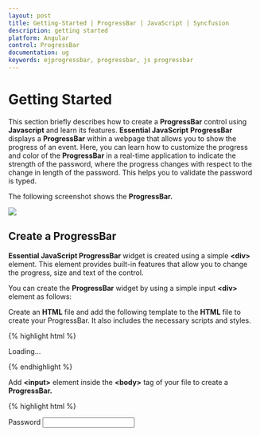 ```yaml
---
layout: post
title: Getting-Started | ProgressBar | JavaScript | Syncfusion
description: getting started
platform: Angular
control: ProgressBar
documentation: ug
keywords: ejprogressbar, progressbar, js progressbar
---
```


# Getting Started

This section briefly describes how to create a **ProgressBar** control using **Javascript** and learn its features.
**Essential JavaScript** **ProgressBar** displays a **ProgressBar** within a webpage that allows you to show the progress of an event. Here, you can learn how to customize the progress and color of the **ProgressBar** in a real-time application to indicate the strength of the password, where the progress changes with respect to the change in length of the password. This helps you to validate the password is typed. 

The following screenshot shows the **ProgressBar.**

![](/js/ProgressBar/Getting-Started_images/Getting-Started_img1.png) 

## Create a ProgressBar

**Essential JavaScript ProgressBar** widget is created using a simple **&lt;div&gt;** element. This element provides built-in features that allow you to change the progress, size and text of the control.

You can create the **ProgressBar** widget by using a simple input **&lt;div&gt;** element as follows:

 Create an **HTML** file and add the following template to the **HTML** file to create your ProgressBar. It also includes the necessary scripts and styles.

{% highlight html %}

<!DOCTYPE html>
<html>
   <head> 
    <link href="//cdn.syncfusion.com/{{ site.releaseversion }}/js/web/flat-azure/ej.web.all.min.css" rel="stylesheet" />
    <script src="node_modules/core-js/client/shim.min.js"></script>
    <script src="node_modules/zone.js/dist/zone.js"></script>
    <script src="node_modules/reflect-metadata/Reflect.js"></script>
    <script src="node_modules/systemjs/dist/system.src.js"></script>
    <script src="https://code.jquery.com/jquery-3.0.0.min.js"></script> 
    <script src="http://cdn.syncfusion.com/{{ site.releaseversion }}/js/web/ej.web.all.min.js" type="text/javascript"></script>
    <script src ="http://cdn.syncfusion.com/{{ site.releaseversion }}/js/common/ej.angular2.min.js"></script>
    <script src="systemjs.config.js"></script>
  </head>
  <body>
   <ej-app>Loading...</ej-app>
  </body>
</html>

{% endhighlight %}

 Add **&lt;input&gt;** element inside the **&lt;body&gt;** tag of your file to create a **ProgressBar.**

{% highlight html %}

<div class="frame" > 
    <div class="wrap_up" >
        <!-- Initializing password field* -->
        <label for="startButton" > Password</label > 
            <input type="password" id="password" (keypress)="eventHandler($event.keyCode)" >
    </div > 
    <div class="control" >
        <!-- initializing ProgressBar control-- > 
        <ej-progressbar id="progressBar" value="45" height="20" text="45%" width="200" > </ej-progressbar > 
    </div > 
</div >

{% endhighlight %}

To render the ejProgressBar using angular directive, we need to inject the ej angular directive with modules.

It also includes a Password field and through that the progress of the **ProgressBar** can be controlled

Initialize **ProgressBar** in script.

{% highlight js %}
 
import {Component} from '@angular/core';
@Component({
selector: 'sd-home',
templateUrl: 'app/components/progressbar/progressbar.component.html'
})
export class ProgressBarComponent {  
} 

{% endhighlight %}

Here, you can initialize the properties of the **ProgressBar** such as height, value, width, text that is applied to the control by default.

The following screenshot displays a **ProgressBar** control.

![](/js/ProgressBar/Getting-Started_images/Getting-Started_img2.png) 

Include the following code within the **&lt;head&gt;** tag to change the page layout.

{% highlight css %}

<style type="text/css" class="cssStyles">
   /*applying styles */
   .frame {
       border: 1px solid #BBBCBB;
       border-radius: 10px 10px 10px 10px;
       padding: 50px 60px;
       margin-top: 40px;
       width: 400px;
       margin-left: 400px;
   }
   .control {
       margin-bottom: 5px;
       margin-left: 230px;
   }
   .wrap_up {
       margin-left: 105px;
       font-size: 18px;
   }
   #progressBar {
       margin-top: 10px;
   }
</style>

{% endhighlight %}

## Progress Control using Length of the Password Field

In real-time scenario, the progress of **ProgressBar** is changed according to the length of text in the password field by binding the change in the properties of control and checking the length of the password field.

Add the following code example inside the **&lt;script&gt;** tag of your **HTML** file.

{% highlight js %}
 
import {Component, ViewEncapsulation} from '@angular/core';

@Component({
  selector: 'ej-app',
  templateUrl: 'app/app.component.html',
})
export class AppComponent {
	content:string;
	i: number;
	k: number;
	progresObj: any;
	buttonObj: any;
	timer: any;
	obj: any;
	  constructor() {
			this.k=10;
			this.i=0;
			this.timer= window.clearInterval(this.timer);
		  this.content="Description: The Rich Text Editor (RTE) control is an easy to render in client side. Customer easy to edit the contents and get the HTML content from RTE";
	  }
	  
	  eventHandler(event) {
			 this.progresObj= jQuery("#progressBar").data("ejProgressBar");
   console.log(event, event.keyCode, event.keyIdentifier);
   this.i = jQuery("#password").val().length;
        if (this.i < 5) 
            this.weak();
        else if (this.i == 5 && this.i < 7) 
            this.Strong();
        else if(this.i==7 || this.i>7) {
        var pwd = jQuery("#password").val(); 
            this.very_strong();
			}
}
 Strong() {     //Change the width and text of the progress ... called when the length is greater than 5
        this.progresObj.option("text", "strong");
        this.progresObj.option("percentage", this.k + 50);
        jQuery(".e-progress").css("background-color", "#0055FF");
        jQuery(".e-progressbar").css("color", "#000000");       
    }
very_strong() {     //Change the width and text of the progress ... called when the length is greater than 7
        this.progresObj.option("text", "Very strong");
       this. progresObj.option("percentage", this.k + 90);
        jQuery(".e-progress").css("background-color", "Green");
        jQuery(".e-progressbar").css("color", "#000000");   
    }
		weak() {     //Change the width and text of the progress... called when the length is less than 5
        this.progresObj.option("text", "Weak");
        this.progresObj.option("percentage", this.k+20 );
        jQuery(".e-progress").css("background-color", "#DE0909");
        jQuery(".e-progressbar").css("border-radius", "10px");      
    }
}

{% endhighlight %}

You can calculate length of the password and call the appropriate function that changes the percentage property of **ProgressBar**.

* The **weak()** function changes the text inside the ProgressBar to **Weak** and percentage to 30, that is invoked when the length of the text is less than 5.
* The **strong()** function changes the text inside the ProgressBar to **Strong** and percentage to 60, that is invoked when the length of the text exceeds 5.
* The **very_strong()** function changes the text inside the ProgressBar to Very **Strong** and percentage to 100, that is invoked when the length of the text exceeds 7 and the text contains a symbol in it.

You can change themes or appearance of the ProgressBar as required.

The final output is displayed as follows.

![](/js/ProgressBar/Getting-Started_images/Getting-Started_img3.png) 

![](/js/ProgressBar/Getting-Started_images/Getting-Started_img4.png) 

![](/js/ProgressBar/Getting-Started_images/Getting-Started_img5.png) 

You can also bind an event at the start and finish of a ProgressBar by using the start, complete and change properties of the ProgressBar.

